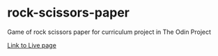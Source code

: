 # rock-scissors-paper
Game of rock scissors paper for curriculum project in The Odin Project



[Link to Live page](https://plmdie.github.io/rock-scissors-paper/)
